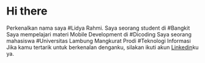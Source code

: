 # Hi there

Perkenalkan nama saya #Lidya Rahmi.
Saya seorang student di #Bangkit
Saya mempelajari materi Mobile Development di #Dicoding
Saya seorang mahasiswa #Universitas Lambung Mangkurat Prodi #Teknologi Informasi
Jika kamu tertarik untuk berkenalan denganku, silakan ikuti akun [Linkedin]([https://www.linkedin.com/in/gilang-adhan/](https://www.linkedin.com/in/lidya-rahmi/)https://www.linkedin.com/in/lidya-rahmi/)ku ya.
